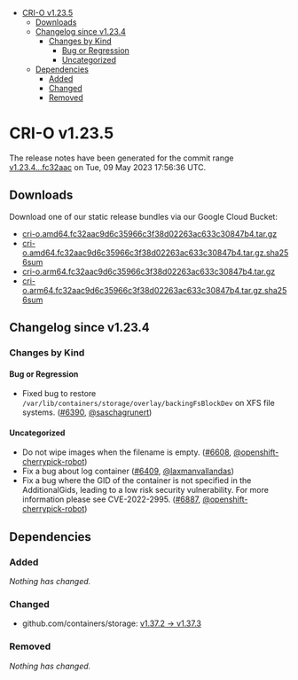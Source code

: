 - [CRI-O v1.23.5](#cri-o-v1235)
  - [Downloads](#downloads)
  - [Changelog since v1.23.4](#changelog-since-v1234)
    - [Changes by Kind](#changes-by-kind)
      - [Bug or Regression](#bug-or-regression)
      - [Uncategorized](#uncategorized)
  - [Dependencies](#dependencies)
    - [Added](#added)
    - [Changed](#changed)
    - [Removed](#removed)

# CRI-O v1.23.5

The release notes have been generated for the commit range
[v1.23.4...fc32aac](https://github.com/cri-o/cri-o/compare/v1.23.4...fc32aac9d6c35966c3f38d02263ac633c30847b4) on Tue, 09 May 2023 17:56:36 UTC.

## Downloads

Download one of our static release bundles via our Google Cloud Bucket:

- [cri-o.amd64.fc32aac9d6c35966c3f38d02263ac633c30847b4.tar.gz](https://storage.googleapis.com/cri-o/artifacts/cri-o.amd64.fc32aac9d6c35966c3f38d02263ac633c30847b4.tar.gz)
- [cri-o.amd64.fc32aac9d6c35966c3f38d02263ac633c30847b4.tar.gz.sha256sum](https://storage.googleapis.com/cri-o/artifacts/cri-o.amd64.fc32aac9d6c35966c3f38d02263ac633c30847b4.tar.gz.sha256sum)
- [cri-o.arm64.fc32aac9d6c35966c3f38d02263ac633c30847b4.tar.gz](https://storage.googleapis.com/cri-o/artifacts/cri-o.arm64.fc32aac9d6c35966c3f38d02263ac633c30847b4.tar.gz)
- [cri-o.arm64.fc32aac9d6c35966c3f38d02263ac633c30847b4.tar.gz.sha256sum](https://storage.googleapis.com/cri-o/artifacts/cri-o.arm64.fc32aac9d6c35966c3f38d02263ac633c30847b4.tar.gz.sha256sum)

## Changelog since v1.23.4

### Changes by Kind

#### Bug or Regression
 - Fixed bug to restore `/var/lib/containers/storage/overlay/backingFsBlockDev` on XFS file systems. ([#6390](https://github.com/cri-o/cri-o/pull/6390), [@saschagrunert](https://github.com/saschagrunert))

#### Uncategorized
 - Do not wipe images when the filename is empty. ([#6608](https://github.com/cri-o/cri-o/pull/6608), [@openshift-cherrypick-robot](https://github.com/openshift-cherrypick-robot))
 - Fix a bug about log container ([#6409](https://github.com/cri-o/cri-o/pull/6409), [@laxmanvallandas](https://github.com/laxmanvallandas))
 - Fix a bug where the GID of the container is not specified in the AdditionalGids, leading to a low risk security vulnerability. For more information please see CVE-2022-2995. ([#6887](https://github.com/cri-o/cri-o/pull/6887), [@openshift-cherrypick-robot](https://github.com/openshift-cherrypick-robot))

## Dependencies

### Added
_Nothing has changed._

### Changed
- github.com/containers/storage: [v1.37.2 → v1.37.3](https://github.com/containers/storage/compare/v1.37.2...v1.37.3)

### Removed
_Nothing has changed._
